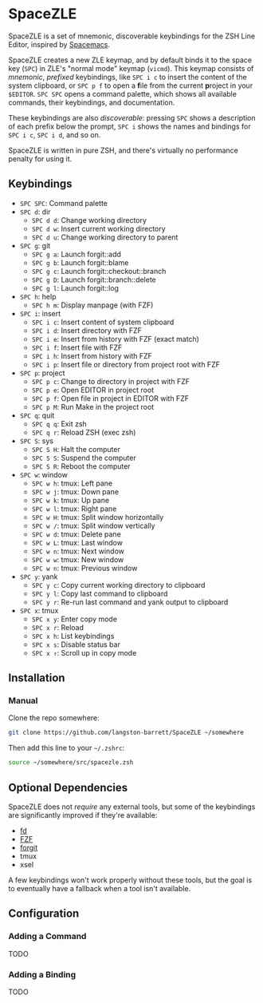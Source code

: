 # SpaceZLE

SpaceZLE is a set of mnemonic, discoverable keybindings for the ZSH Line
Editor, inspired by [Spacemacs][spacemacs].

SpaceZLE creates a new ZLE keymap, and by default binds it to the space key
(`SPC`) in ZLE's "normal mode" keymap (`vicmd`). This keymap consists of
*mnemonic*, *prefixed* keybindings, like `SPC i c` to insert the content of the
system clipboard, or `SPC p f` to open a **f**ile from the current **p**roject
in your `$EDITOR`. `SPC SPC` opens a command palette, which shows all available
commands, their keybindings, and documentation.

These keybindings are also *discoverable*: pressing `SPC` shows a description
of each prefix below the prompt, `SPC i` shows the names and bindings for
`SPC i c`, `SPC i d`, and so on.

SpaceZLE is written in pure ZSH, and there's virtually no performance penalty
for using it.

## Keybindings

- `SPC SPC`: Command palette
- `SPC d`: dir
  - `SPC d d`: Change working directory
  - `SPC d w`: Insert current working directory
  - `SPC d u`: Change working directory to parent
- `SPC g`: git
  - `SPC g a`: Launch forgit::add
  - `SPC g b`: Launch forgit::blame
  - `SPC g c`: Launch forgit::checkout::branch
  - `SPC g D`: Launch forgit::branch::delete
  - `SPC g l`: Launch forgit::log
- `SPC h`: help
  - `SPC h m`: Display manpage (with FZF)
- `SPC i`: insert
  - `SPC i c`: Insert content of system clipboard
  - `SPC i d`: Insert directory with FZF
  - `SPC i e`: Insert from history with FZF (exact match)
  - `SPC i f`: Insert file with FZF
  - `SPC i h`: Insert from history with FZF
  - `SPC i p`: Insert file or directory from project root with FZF
- `SPC p`: project
  - `SPC p c`: Change to directory in project with FZF
  - `SPC p e`: Open EDITOR in project root
  - `SPC p f`: Open file in project in EDITOR with FZF
  - `SPC p M`: Run Make in the project root
- `SPC q`: quit
  - `SPC q q`: Exit zsh
  - `SPC q r`: Reload ZSH (exec zsh)
- `SPC S`: sys
  - `SPC S H`: Halt the computer
  - `SPC S S`: Suspend the computer
  - `SPC S R`: Reboot the computer
- `SPC w`: window
  - `SPC w h`: tmux: Left pane
  - `SPC w j`: tmux: Down pane
  - `SPC w k`: tmux: Up pane
  - `SPC w l`: tmux: Right pane
  - `SPC w H`: tmux: Split window horizontally
  - `SPC w /`: tmux: Split window vertically
  - `SPC w d`: tmux: Delete pane
  - `SPC w L`: tmux: Last window
  - `SPC w n`: tmux: Next window
  - `SPC w w`: tmux: New window
  - `SPC w n`: tmux: Previous window
- `SPC y`: yank
  - `SPC y c`: Copy current working directory to clipboard
  - `SPC y l`: Copy last command to clipboard
  - `SPC y r`: Re-run last command and yank output to clipboard
- `SPC x`: tmux
  - `SPC x y`: Enter copy mode
  - `SPC x r`: Reload
  - `SPC x h`: List keybindings
  - `SPC x s`: Disable status bar
  - `SPC x ↑`: Scroll up in copy mode

## Installation

### Manual

Clone the repo somewhere:
```sh
git clone https://github.com/langston-barrett/SpaceZLE ~/somewhere
```
Then add this line to your `~/.zshrc`:
```sh
source ~/somewhere/src/spacezle.zsh
```

## Optional Dependencies

SpaceZLE does not *require* any external tools, but some of the keybindings
are significantly improved if they're available:

- [fd][fd]
- [FZF][fzf]
- [forgit][forgit]
- tmux
- xsel

A few keybindings won't work properly without these tools, but the goal is
to eventually have a fallback when a tool isn't available.

## Configuration

### Adding a Command

TODO

### Adding a Binding

TODO

[fd]: https://github.com/sharkdp/fd
[forgit]: https://github.com/wfxr/forgit
[fzf]: https://github.com/junegunn/fzf
[spacemacs]: https://www.spacemacs.org/